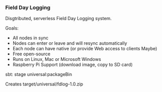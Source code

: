 ### Field Day Logging

Disgtributed, serverless Field Day Logging system.

Goals:

* All nodes in sync
* Nodes can enter or leave and will resync automatically
* Each node can have native (or provide Web access to clients Maybe)
* Free open-source
* Runs on Linux, Mac or Microsoft Windows
* Raspberry Pi Support (download image, copy to SD card)

sbt:
stage
universal:packageBin

Creates target/universal/fdlog-1.0.zip